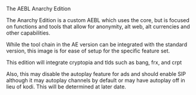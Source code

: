 The AEBL Anarchy Edition

The Anarchy Edition is a custom AEBL which uses the core, but is focused on functions and tools that allow for anonymity, alt web, alt currencies and other capabilities.

While the tool chain in the AE version can be integrated with the standard version, this image is for ease of setup for the specific feature set.

This edition will integrate cryptopia and tlds such as bang, frx, and crpt

Also, this may disable the autoplay feature for ads and should enable SIP although it may autoplay channels by default or may have autoplay off in lieu of kodi.  This will be determined at later date.
